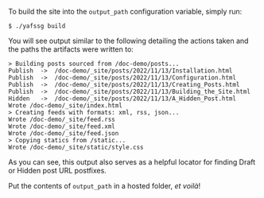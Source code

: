 
To build the site into the <code>output_path</code> configuration variable, simply run:

```
$ ./yafssg build
```

You will see output similar to the following detailing the actions taken and the paths the artifacts were written to:

```
> Building posts sourced from /doc-demo/posts...
Publish  ->  /doc-demo/_site/posts/2022/11/13/Installation.html
Publish  ->  /doc-demo/_site/posts/2022/11/13/Configuration.html
Publish  ->  /doc-demo/_site/posts/2022/11/13/Creating_Posts.html
Publish  ->  /doc-demo/_site/posts/2022/11/13/Building_the_Site.html
Hidden   ->  /doc-demo/_site/posts/2022/11/13/A_Hidden_Post.html
Wrote /doc-demo/_site/index.html
> Creating feeds with formats: xml, rss, json...
Wrote /doc-demo/_site/feed.rss
Wrote /doc-demo/_site/feed.xml
Wrote /doc-demo/_site/feed.json
> Copying statics from /static...
Wrote /doc-demo/_site/static/style.css
```

As you can see, this output also serves as a helpful locator for finding Draft or Hidden post URL postfixes.

Put the contents of `output_path` in a hosted folder, _et voilà_!
